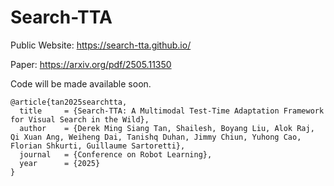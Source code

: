# Search-TTA
Public Website: https://search-tta.github.io/

Paper: https://arxiv.org/pdf/2505.11350

Code will be made available soon.

```
@article{tan2025searchtta,
  title     = {Search-TTA: A Multimodal Test-Time Adaptation Framework for Visual Search in the Wild},
  author    = {Derek Ming Siang Tan, Shailesh, Boyang Liu, Alok Raj, Qi Xuan Ang, Weiheng Dai, Tanishq Duhan, Jimmy Chiun, Yuhong Cao, Florian Shkurti, Guillaume Sartoretti},
  journal   = {Conference on Robot Learning},
  year      = {2025}
}
```
